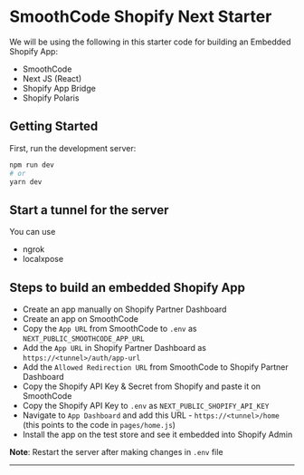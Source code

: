 # SmoothCode Shopify Next Starter

We will be using the following in this starter code for building an Embedded Shopify App:
* SmoothCode
* Next JS (React)
* Shopify App Bridge
* Shopify Polaris

## Getting Started

First, run the development server:

```bash
npm run dev
# or
yarn dev
```

## Start a tunnel for the server
You can use
* ngrok
* localxpose

## Steps to build an embedded Shopify App
* Create an app manually on Shopify Partner Dashboard
* Create an app on SmoothCode
* Copy the `App URL` from SmoothCode to `.env` as `NEXT_PUBLIC_SMOOTHCODE_APP_URL`
* Add the `App URL` in Shopify Partner Dashboard as `https://<tunnel>/auth/app-url`
* Add the `Allowed Redirection URL` from SmoothCode to Shopify Partner Dashboard
* Copy the Shopify API Key & Secret from Shopify and paste it on SmoothCode
* Copy the Shopify API Key to `.env` as `NEXT_PUBLIC_SHOPIFY_API_KEY`
* Navigate to `App Dashboard` and add this URL - `https://<tunnel>/home` (this points to the code in `pages/home.js`)
* Install the app on the test store and see it embedded into Shopify Admin

**Note**: Restart the server after making changes in `.env` file
***
